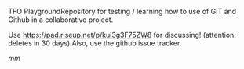TFO PlaygroundRepository
for testing / learning how to use of GIT and Github in a collaborative project.

Use https://pad.riseup.net/p/kui3g3F75ZW8 for discussing! (attention: deletes in 30 days)
Also, use the github issue tracker.

*mm*
